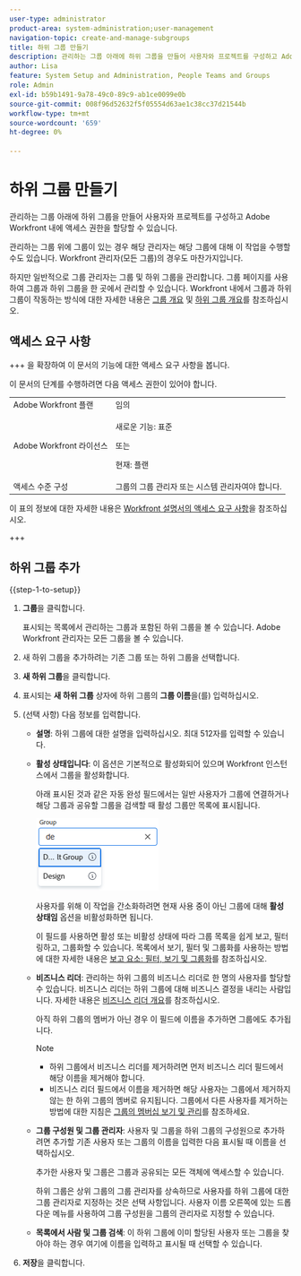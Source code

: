 ```yaml
---
user-type: administrator
product-area: system-administration;user-management
navigation-topic: create-and-manage-subgroups
title: 하위 그룹 만들기
description: 관리하는 그룹 아래에 하위 그룹을 만들어 사용자와 프로젝트를 구성하고 Adobe Workfront 내에 액세스 권한을 할당할 수 있습니다. 일반적으로 그룹 관리자는 그룹 및 하위 그룹을 관리합니다. 그룹 페이지를 사용하여 그룹과 하위 그룹을 한 곳에서 관리할 수 있습니다.
author: Lisa
feature: System Setup and Administration, People Teams and Groups
role: Admin
exl-id: b59b1491-9a78-49c0-89c9-ab1ce0099e0b
source-git-commit: 008f96d52632f5f05554d63ae1c38cc37d21544b
workflow-type: tm+mt
source-wordcount: '659'
ht-degree: 0%

---
```


# 하위 그룹 만들기

관리하는 그룹 아래에 하위 그룹을 만들어 사용자와 프로젝트를 구성하고 Adobe Workfront 내에 액세스 권한을 할당할 수 있습니다.

관리하는 그룹 위에 그룹이 있는 경우 해당 관리자는 해당 그룹에 대해 이 작업을 수행할 수도 있습니다. Workfront 관리자(모든 그룹)의 경우도 마찬가지입니다.

하지만 일반적으로 그룹 관리자는 그룹 및 하위 그룹을 관리합니다. 그룹 페이지를 사용하여 그룹과 하위 그룹을 한 곳에서 관리할 수 있습니다. Workfront 내에서 그룹과 하위 그룹이 작동하는 방식에 대한 자세한 내용은 [그룹 개요](../../../administration-and-setup/manage-groups/groups-overview/groups.md) 및 [하위 그룹 개요](../../../administration-and-setup/manage-groups/groups-overview/subgroups.md)를 참조하십시오.

## 액세스 요구 사항

+++ 을 확장하여 이 문서의 기능에 대한 액세스 요구 사항을 봅니다.

이 문서의 단계를 수행하려면 다음 액세스 권한이 있어야 합니다.

<table style="table-layout:auto"> 
 <col> 
 <col> 
 <tbody> 
  <tr> 
   <td role="rowheader">Adobe Workfront 플랜</td> 
   <td>임의</td> 
  </tr> 
  <tr> 
  <tr> 
   <td role="rowheader">Adobe Workfront 라이선스</td> 
   <td><p>새로운 기능: 표준</p>
       <p>또는</p>
       <p>현재: 플랜</p></td>
  </tr> 
  </tr> 
  <tr> 
   <td role="rowheader">액세스 수준 구성</td> 
   <td>그룹의 그룹 관리자 또는 시스템 관리자여야 합니다.</td>
  </tr> 
 </tbody> 
</table>

이 표의 정보에 대한 자세한 내용은 [Workfront 설명서의 액세스 요구 사항](/help/quicksilver/administration-and-setup/add-users/access-levels-and-object-permissions/access-level-requirements-in-documentation.md)을 참조하십시오.

+++

## 하위 그룹 추가

{{step-1-to-setup}}

1. **그룹**&#x200B;을 클릭합니다.

   표시되는 목록에서 관리하는 그룹과 포함된 하위 그룹을 볼 수 있습니다. Adobe Workfront 관리자는 모든 그룹을 볼 수 있습니다.

1. 새 하위 그룹을 추가하려는 기존 그룹 또는 하위 그룹을 선택합니다.
1. **새 하위 그룹**&#x200B;을 클릭합니다.
1. 표시되는 **새 하위 그룹** 상자에 하위 그룹의 **그룹 이름**&#x200B;을(를) 입력하십시오.
1. (선택 사항) 다음 정보를 입력합니다.

   * **설명**: 하위 그룹에 대한 설명을 입력하십시오. 최대 512자를 입력할 수 있습니다.
   * **활성 상태입니다**: 이 옵션은 기본적으로 활성화되어 있으며 Workfront 인스턴스에서 그룹을 활성화합니다.

     아래 표시된 것과 같은 자동 완성 필드에서는 일반 사용자가 그룹에 연결하거나 해당 그룹과 공유할 그룹을 검색할 때 활성 그룹만 목록에 표시됩니다.

     ![그룹에 대한 자동 완성 필드](assets/typeahead-for-group.png)

     사용자를 위해 이 작업을 간소화하려면 현재 사용 중이 아닌 그룹에 대해 **활성 상태임** 옵션을 비활성화하면 됩니다.

     이 필드를 사용하면 활성 또는 비활성 상태에 따라 그룹 목록을 쉽게 보고, 필터링하고, 그룹화할 수 있습니다. 목록에서 보기, 필터 및 그룹화를 사용하는 방법에 대한 자세한 내용은 [보고 요소: 필터, 보기 및 그룹화](/help/quicksilver/reports-and-dashboards/reports/reporting-elements/reporting-elements-filters-views-groupings.md)를 참조하십시오.

   * **비즈니스 리더**: 관리하는 하위 그룹의 비즈니스 리더로 한 명의 사용자를 할당할 수 있습니다. 비즈니스 리더는 하위 그룹에 대해 비즈니스 결정을 내리는 사람입니다. 자세한 내용은 [비즈니스 리더 개요](/help/quicksilver/administration-and-setup/manage-groups/group-roles/business-leader-overview.md)를 참조하십시오.

     아직 하위 그룹의 멤버가 아닌 경우 이 필드에 이름을 추가하면 그룹에도 추가됩니다.

     >[!NOTE]
     >
     >* 하위 그룹에서 비즈니스 리더를 제거하려면 먼저 비즈니스 리더 필드에서 해당 이름을 제거해야 합니다.
     >* 비즈니스 리더 필드에서 이름을 제거하면 해당 사용자는 그룹에서 제거하지 않는 한 하위 그룹의 멤버로 유지됩니다. 그룹에서 다른 사용자를 제거하는 방법에 대한 지침은 [그룹의 멤버십 보기 및 관리](/help/quicksilver/administration-and-setup/manage-groups/create-and-manage-groups/view-and-manage-a-groups-memberships.md)를 참조하세요.

   * **그룹 구성원 및 그룹 관리자**: 사용자 및 그룹을 하위 그룹의 구성원으로 추가하려면 추가할 기존 사용자 또는 그룹의 이름을 입력한 다음 표시될 때 이름을 선택하십시오.

     추가한 사용자 및 그룹은 그룹과 공유되는 모든 객체에 액세스할 수 있습니다.

     하위 그룹은 상위 그룹의 그룹 관리자를 상속하므로 사용자를 하위 그룹에 대한 그룹 관리자로 지정하는 것은 선택 사항입니다. 사용자 이름 오른쪽에 있는 드롭다운 메뉴를 사용하여 그룹 구성원을 그룹의 관리자로 지정할 수 있습니다.

   * **목록에서 사람 및 그룹 검색**: 이 하위 그룹에 이미 할당된 사용자 또는 그룹을 찾아야 하는 경우 여기에 이름을 입력하고 표시될 때 선택할 수 있습니다.

1. **저장**&#x200B;을 클릭합니다.
